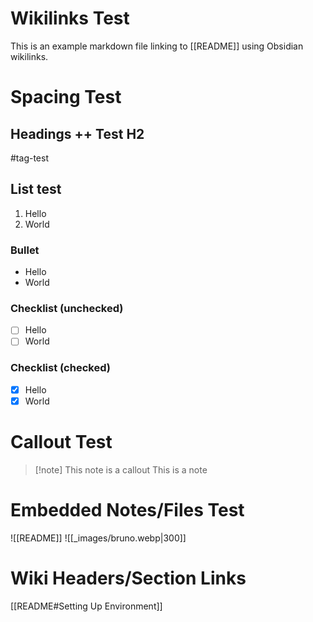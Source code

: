 # Wikilinks Test
This is an example markdown file linking to [[README]] using Obsidian wikilinks.

# Spacing Test
## Headings ++ Test H2
#tag-test
## List test
1. Hello
2. World
### Bullet
- Hello
- World
### Checklist (unchecked)
- [ ] Hello
- [ ] World
### Checklist (checked)
- [x] Hello
- [x] World

# Callout Test

> [!note] This note is a callout
> This is a note


# Embedded Notes/Files Test
![[README]]
![[_images/bruno.webp|300]]

# Wiki Headers/Section Links
[[README#Setting Up Environment]]